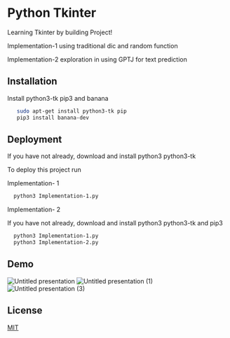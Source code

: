 
# Python Tkinter

Learning Tkinter by building Project!

Implementation-1 using traditional dic and random function

Implementation-2 exploration in using GPTJ for text prediction



## Installation

Install python3-tk pip3 and banana

```bash
   sudo apt-get install python3-tk pip
   pip3 install banana-dev
```



## Deployment

If you have not already, download and install python3 python3-tk

To deploy this project run

Implementation- 1

```bash
  python3 Implementation-1.py
```

Implementation- 2

If you have not already, download and install python3 python3-tk and pip3

```bash
  python3 Implementation-1.py
  python3 Implementation-2.py
```


## Demo



![Untitled presentation](https://user-images.githubusercontent.com/33974452/158008656-848bd786-8c4d-4a7c-bb64-2bdf247a0c05.png)
![Untitled presentation (1)](https://user-images.githubusercontent.com/33974452/158008660-5fa64225-666a-432c-a543-f682e9fadbfe.png)
![Untitled presentation (3)](https://user-images.githubusercontent.com/33974452/158008666-b832960f-4413-42fb-b49f-6d35432493ae.png)
## License

[MIT](https://choosealicense.com/licenses/mit/)

